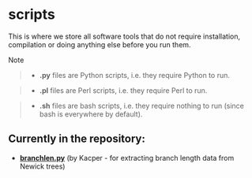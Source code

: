 # scripts
This is where we store all software tools that do not require installation, compilation or doing anything else before you run them.

> [!NOTE]

> * **.py** files are Python scripts, i.e. they require Python to run.

> * **.pl** files are Perl scripts, i.e. they require Perl to run.

> * **.sh** files are bash scripts, i.e. they require nothing to run (since bash is everywhere by default).


## **Currently in the repository:**

* **[branchlen.py](https://github.com/ProtistomicsLab/scripts/blob/main/branchlen.py)** (by Kacper - for extracting branch length data from Newick trees)
